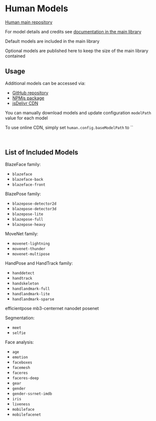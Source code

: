 # Human Models

[Human main repository](https://github.com/vladmandic/human)  

For model details and credits see [documentation in the main library](https://github.com/vladmandic/human/wiki/Models)  

Default models are included in the main library  

Optional models are published here to keep the size of the main library contained  

## Usage

 Additional models can be accessed via:
 - [GitHub repository](https://github.com/vladmandic/human-models)
 - [NPMjs package](https://www.npmjs.com/package/human-models)
 - [jsDelivr CDN]()

You can manually download models and update configuration `modelPath` value for each model

To use online CDN, simply set `human.config.baseModelPath` to ``

<br>

## List of Included Models

BlazeFace family:
- `blazeface`
- `blazeface-back`
- `blazeface-front`

BlazePose family:
- `blazepose-detector2d`
- `blazepose-detector3d`
- `blazepose-lite`
- `blazepose-full`
- `blazepose-heavy`

MoveNet family:
- `movenet-lightning`
- `movenet-thunder`
- `movenet-multipose`

HandPose and HandTrack family:
- `handdetect`
- `handtrack`
- `handskeleton`
- `handlandmark-full`
- `handlandmark-lite`
- `handlandmark-sparse`

efficientpose
mb3-centernet
nanodet
posenet

Segmentation:
- `meet`
- `selfie`

Face analysis:
- `age`
- `emotion`
- `faceboxes`
- `facemesh`
- `faceres`
- `faceres-deep`
- `gear`
- `gender`
- `gender-ssrnet-imdb`
- `iris`
- `liveness`
- `mobileface`
- `mobilefacenet`
